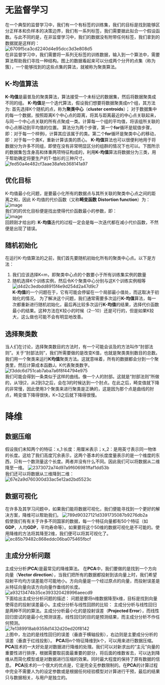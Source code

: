 # 无监督学习
在一个典型的监督学习中，我们有一个有标签的训练集，我们的目标是找到能够区分正样本和负样本的决策边界，我们有一系列标签，我们需要据此拟合一个假设函数。与此不同的是，在非监督学习中，我们的数据没有附带任何标签，我们拿到的数据就是这样的：</br>
![6709f5ca3cd2240d4e95dcc3d3e808d5](https://github.com/zhangruiouc/Machine-Learning-Course/assets/130215873/c437b2a7-9fe3-46f9-8132-c90451d88ad1)</br>
在非监督学习中，我们需要将一系列无标签的训练数据，输入到一个算法中，需要算法帮助我们寻找一种结构。图上的数据看起来可以分成两个分开的点集（称为簇），一个能够找到的这些点集的算法，就被称为聚类算法。
## K-均值算法
**K-均值**是最普及的聚类算法，算法接受一个未标记的数据集，然后将数据聚类成不同的组。
**K-均值**是一个迭代算法，假设我们想要将数据聚类成n个组，其方法为:
首先选择K个随机的点，称为**聚类中心**（**cluster centroids**）；
对于数据集中的每一个数据，按照距离K个中心点的距离，将其与距离最近的中心点关联起来，与同一个中心点关联的所有点聚成一类。计算每一个组的平均值，将该组所关联的中心点移动到平均值的位置。
算法分为两个步骤，第一个**for**循环是赋值步骤，即：对于每一个样例i，计算其应该属于的类。第二个**for**循环是聚类中心的移动，即：对于每一个类K，重新计算该类的质心。
**K-均值**算法也可以很便利地用于将数据分为许多不同组，即使在没有非常明显区分的组群的情况下也可以。下图所示的数据集包含身高和体重两项特征构成的，利用**K-均值**算法将数据分为三类，用于帮助确定将要生产的T-恤衫的三种尺寸。
![fed50a4e482cf3aae38afeb368141a97](https://github.com/zhangruiouc/Machine-Learning-Course/assets/130215873/963d722d-b1dc-48d7-bd27-b0fd4cd4d063)</br>
## 优化目标
K-均值最小化问题，是要最小化所有的数据点与其所关联的聚类中心点之间的距离之和，因此
K-均值的代价函数（又称**畸变函数** **Distortion function**）为：
![image](https://github.com/zhangruiouc/Machine-Learning-Course/assets/130215873/9b0a1d0a-5b4e-4d81-84da-9d61a1a92ad2)</br>
我们的的优化目标便是找出使得代价函数最小的参数，即：</br>
![image](https://github.com/zhangruiouc/Machine-Learning-Course/assets/130215873/0b125a44-d2cc-4ae0-8932-0f126d7562b5)</br>
回顾刚才给出的:
**K-均值**迭代的过程一定会是每一次迭代都在减小代价函数，不然便是出现了错误。
## 随机初始化
在运行K-均值算法的之前，我们首先要随机初始化所有的聚类中心点。以下是方法：</br>
1. 我们应该选择K<m，即聚类中心点的个数要小于所有训练集实例的数量
2. 随机选择K个训练实例，然后令K个聚类中心分别与这K个训练实例相等
![d4d2c3edbdd8915f4e9d254d2a47d9c7](https://github.com/zhangruiouc/Machine-Learning-Course/assets/130215873/83af814c-9876-4421-aa7a-0fb756486b2d)</br>
**K-均值**的一个问题在于，它有可能会停留在一个局部最小值处，而这取决于初始化的情况。
为了解决这个问题，我们通常需要多次运行**K-均值**算法，每一次都重新进行随机初始化，最后再比较多次运行**K-均值**的结果，选择代价函数最小的结果。这种方法在K较小的时候（2--10）还是可行的，但是如果K较大，这么做也可能不会有明显地改善。
## 选择聚类数
当人们在讨论，选择聚类数目的方法时，有一个可能会谈及的方法叫作“肘部法则”。关于“肘部法则”，我们所需要做的是改变K值，也就是聚类类别数目的总数。我们用一个聚类来运行**K均值**聚类方法。这就意味着，所有的数据都会分到一个聚类里，然后计算成本函数J。K代表聚类数字。
![f3ddc6d751cab7aba7a6f8f44794e975](https://github.com/zhangruiouc/Machine-Learning-Course/assets/130215873/c7f2ae53-debc-4439-8afa-3e68cf72b181)</br>
我们可能会得到一条类似于这样的曲线。像一个人的肘部。这就是“肘部法则”所做的，从1到2，从2到3之后，会在3的时候达到一个肘点。在此之后，畸变值就下降的非常慢，因此使用3个聚类来进行聚类是正确的，这是因为那个点是曲线的肘点，畸变值下降得很快，K=3之后就下降得很慢。
# 降维
## 数据压缩
假设我们未知两个的特征：x_1:长度：用厘米表示；x_2：是用英寸表示同一物体的长度。这给了我们高度冗余表示，这两个基本的长度度量表示的是一个维度的东西，只有一个数测量这个长度。两者并没有什么不同。因此我们可以将数据从二维降至一维。
![2373072a74d97a9f606981ffaf1dd53b](https://github.com/zhangruiouc/Machine-Learning-Course/assets/130215873/faf50249-a0ed-4cef-b6f9-041bfd99d87e)</br>
我们还可以将数据从三维降到二维：</br>
![67e2a9d760300d33ac5e12ad2bd5523c](https://github.com/zhangruiouc/Machine-Learning-Course/assets/130215873/c26c1e9a-9874-4faa-8562-021ea149bbf2)</br>
## 数据可视化
在许多及其学习问题中，如果我们能将数据可视化，我们便能寻找到一个更好的解决方案，降维可以帮助我们。
![789d90327121d3391735087b9276db2a](https://github.com/zhangruiouc/Machine-Learning-Course/assets/130215873/2c98641c-e154-4b95-8788-1ddae90dbda9)</br>
假使我们有有关于许多不同国家的数据，每一个特征向量都有50个特征（如**GDP**，人均**GDP**，平均寿命等）。如果要将这个50维的数据可视化是不可能的。使用降维的方法将其降至2维，我们便可以将其可视化了。
![ec85b79482c868eddc06ba075465fbcf](https://github.com/zhangruiouc/Machine-Learning-Course/assets/130215873/b40991ae-8731-444b-bfe9-60c7d50e5f68)</br>
## 主成分分析问题
主成分分析(**PCA**)是最常见的降维算法。
在**PCA**中，我们要做的是找到一个方向向量（**Vector direction**），当我们把所有的数据都投射到该向量上时，我们希望投射平均均方误差能尽可能地小。方向向量是一个经过原点的向量，而投射误差是从特征向量向该方向向量作垂线的长度。
![a93213474b35ce393320428996aeecd9](https://github.com/zhangruiouc/Machine-Learning-Course/assets/130215873/b656fd39-addb-4e43-ab3f-373a6715a99a)</br>
下面给出主成分分析问题的描述：
问题是要将n维数据降至k维，目标是找到向量使得总的投射误差最小。主成分分析与线性回顾的比较：
主成分分析与线性回归是两种不同的算法。主成分分析最小化的是投射误差（**Projected Error**），而线性回归尝试的是最小化预测误差。线性回归的目的是预测结果，而主成分分析不作任何预测。</br>
![7e1389918ab9358d1432d20ed20f8142](https://github.com/zhangruiouc/Machine-Learning-Course/assets/130215873/d977cc31-2c40-4cbd-b518-8bbb1af77d45)</br>
上图中，左边的是线性回归的误差（垂直于横轴投影），右边则是主要成分分析的误差（垂直于红线投影）。
**PCA**将n个特征降维到k个，可以用来进行数据压缩。<br>
**PCA**技术的一大好处是对数据进行降维的处理。我们可以对新求出的“主元”向量的重要性进行排序，根据需要取前面最重要的部分，将后面的维数省去，可以达到降维从而简化模型或是对数据进行压缩的效果。同时最大程度的保持了原有数据的信息。
**PCA**技术的一个很大的优点是，它是完全无参数限制的。在**PCA**的计算过程中完全不需要人为的设定参数或是根据任何经验模型对计算进行干预，最后的结果只与数据相关，与用户是独立的。
